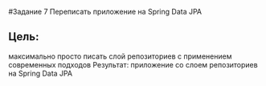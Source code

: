 #Задание 7
Переписать приложение на Spring Data JPA
## Цель:
максимально просто писать слой репозиториев с применением современных подходов Результат: приложение со слоем репозиториев на Spring Data JPA

